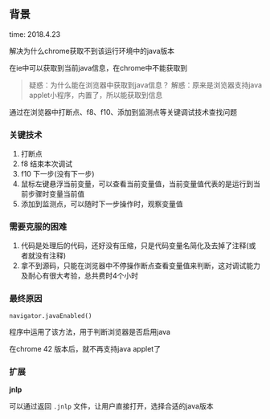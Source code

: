 ## 背景

time: 2018.4.23

解决为什么chrome获取不到该运行环境中的java版本

在ie中可以获取到当前java信息，在chrome中不能获取到

> 疑惑：为什么能在浏览器中获取到java信息？
> 解惑：原来是浏览器支持java applet小程序，内置了，所以能获取到信息

通过在浏览器中打断点、f8、f10、添加到监测点等关键调试技术查找问题

### 关键技术

1. 打断点
2. f8 结束本次调试
3. f10 下一步(没有下一步)
4. 鼠标左键悬浮当前变量，可以查看当前变量值，当前变量值代表的是运行到当前步骤时变量当前值
5. 添加到监测点，可以随时下一步操作时，观察变量值

### 需要克服的困难

1. 代码是处理后的代码，还好没有压缩，只是代码变量名简化及去掉了注释(或者就没有注释)
2. 拿不到源码，只能在浏览器中不停操作断点查看变量值来判断，这对调试能力及耐心有很大考验，总共费时4个小时

### 最终原因

`navigator.javaEnabled()`

程序中运用了该方法，用于判断浏览器是否启用java

在chrome 42 版本后，就不再支持java applet了

### 扩展

**jnlp**

可以通过返回 `.jnlp` 文件，让用户直接打开，选择合适的java版本
